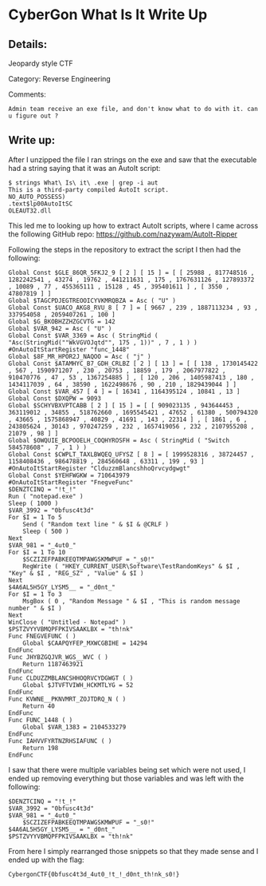 # CyberGon What Is It Write Up

## Details:

Jeopardy style CTF

Category: Reverse Engineering

Comments:

```t
Admin team receive an exe file, and don't know what to do with it. can u figure out ?
```

## Write up:

After I unzipped the file I ran strings on the exe and saw that the executable had a string saying that it was an AutoIt script:

```t
$ strings What\ Is\ it\ .exe | grep -i aut
This is a third-party compiled AutoIt script.
NO_AUTO_POSSESS)
.text$lp00AutoItSC
OLEAUT32.dll
```

This led me to looking up how to extract AutoIt scripts, where I came across the following GitHub repo: https://github.com/nazywam/AutoIt-Ripper

Following the steps in the repository to extract the script I then had the following:

```autoit
Global Const $GLE_86QR_5FKJ2_9 [ 2 ] [ 15 ] = [ [ 25988 , 817748516 , 1282242541 , 43274 , 19762 , 441211631 , 175 , 1767631126 , 127893372 , 10089 , 77 , 455365111 , 15128 , 45 , 395401611 ] , [ 3550 , 47807819 ] ]
Global $TAGCPDJEGTREOOICYVKMRQBZA = Asc ( "U" )
Global Const $UACO_AKG8_RVU_8 [ 7 ] = [ 9667 , 239 , 1887113234 , 93 , 337954058 , 2059407261 , 100 ]
Global $G_BKOBHZZHZGCVTG = 142
Global $VAR_942 = Asc ( "U" )
Global Const $VAR_3369 = Asc ( StringMid ( "Asc(StringMid(""WkVGVOJqtd"", 175 , 1))" , 7 , 1 ) )
#OnAutoItStartRegister "func_1448"
Global $8F_MR_HPOR2J_NAQOO = Asc ( "j" )
Global Const $ATAMHYC_B7_GDH_CRLBZ [ 2 ] [ 13 ] = [ [ 138 , 1730145422 , 567 , 1590971207 , 230 , 20753 , 18859 , 179 , 2067977822 , 910470776 , 47 , 53 , 1367254885 ] , [ 120 , 206 , 1405987413 , 180 , 1434117039 , 64 , 38590 , 1622498676 , 90 , 210 , 1829439044 ] ]
Global Const $VAR_457 [ 4 ] = [ 16341 , 1164395124 , 10841 , 13 ]
Global Const $DXQPW = 9093
Global $SCHYVBXVPTCABB [ 2 ] [ 15 ] = [ [ 909023135 , 943644453 , 363119012 , 34855 , 518762660 , 1695545421 , 47652 , 61380 , 500794320 , 43665 , 1575868947 , 40829 , 41691 , 143 , 22314 ] , [ 1861 , 6 , 243805624 , 30143 , 970247259 , 232 , 1657419056 , 232 , 2107955208 , 21079 , 98 ] ]
Global $OWQUIE_BCPOOELH_COQHYROSFH = Asc ( StringMid ( "Switch 584578608" , 7 , 1 ) )
Global Const $CWPLT_TAXLBWQEQ_UFYSZ [ 8 ] = [ 1999528316 , 38724457 , 1158408436 , 986478819 , 284560648 , 63311 , 199 , 93 ]
#OnAutoItStartRegister "ClduzzmBlancshhoQrvcydgwgt"
Global Const $YEHFWGKW = 710643979
#OnAutoItStartRegister "FnegveFunc"
$DENZTCINQ = "!t_!"
Run ( "notepad.exe" )
Sleep ( 1000 )
$VAR_3992 = "0bfusc4t3d"
For $I = 1 To 5
	Send ( "Random text line " & $I & @CRLF )
	Sleep ( 500 )
Next
$VAR_981 = "_4ut0_"
For $I = 1 To 10
	$SCZIZEFPABKEEQTMPAWGSKMWPUF = "_s0!"
	RegWrite ( "HKEY_CURRENT_USER\Software\TestRandomKeys" & $I , "Key" & $I , "REG_SZ" , "Value" & $I )
Next
$4A6AL5H5GY_LYSM5__ = "_d0nt_"
For $I = 1 To 3
	MsgBox ( 0 , "Random Message " & $I , "This is random message number " & $I )
Next
WinClose ( "Untitled - Notepad" )
$PSTZVYYVBMQPFPKIVSAAKLBX = "th!nk"
Func FNEGVEFUNC ( )
	Global $CAAPQYFEP_MXWCGBIHE = 14294
EndFunc
Func JHYBZGQJVR_WGS__WVC ( )
	Return 1187463921
EndFunc
Func CLDUZZMBLANCSHHOQRVCYDGWGT ( )
	Global $JTVFTVIWH_HCKMTLYG = 52
EndFunc
Func KVWNE__PKNVMRT_ZOJTDRQ_N ( )
	Return 40
EndFunc
Func FUNC_1448 ( )
	Global $VAR_1383 = 2104533279
EndFunc
Func IAHVVFYRTNZRHSIAFUNC ( )
	Return 198
EndFunc
```

I saw that there were multiple variables being set which were not used, I ended up removing everything but those variables and was left with the following:

```autoit
$DENZTCINQ = "!t_!"
$VAR_3992 = "0bfusc4t3d"
$VAR_981 = "_4ut0_"
	$SCZIZEFPABKEEQTMPAWGSKMWPUF = "_s0!"
$4A6AL5H5GY_LYSM5__ = "_d0nt_"
$PSTZVYYVBMQPFPKIVSAAKLBX = "th!nk"
```

From here I simply rearranged those snippets so that they made sense and I ended up with the flag:

```t
CybergonCTF{0bfusc4t3d_4ut0_!t_!_d0nt_th!nk_s0!}
```